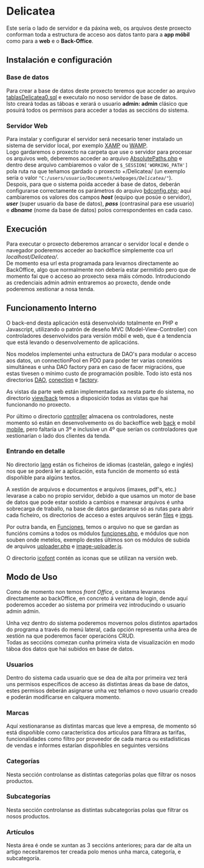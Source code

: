 # Delicatea

Este sería o lado de servidor e da páxina web, os arquivos deste proxecto conforman toda a estructura de acceso aos datos tanto para a __app móbil__ como para a __web__ e o __Back-Office__.

## Instalación e configuración

### Base de datos

Para crear a base de datos deste proxecto teremos que acceder ao arquivo [tablasDelicatea0.sql](./%23ignorant/CreacionBD/tablasDelicatea0.sql) e executalo no noso servidor de base de datos.  
Isto creará todas as táboas e xerará o usuario __admin: admin__ clásico que posuirá todos os permisos para acceder a todas as seccións do sistema.

### Servidor Web

Para instalar y configurar el servidor será necesario tener instalado un sistema de servidor local, por exemplo [XAMP](https://www.apachefriends.org/es/download.html) ou [WAMP](https://sourceforge.net/projects/wampserver/files/).</br>
Logo gardaremos o proxecto na carpeta que use o servidor para procesar os arquivos web, deberemos acceder ao arquivo [AbsolutePaths.php](paths/AbsolutePaths.php) e dentro dese arquivo cambiaremos o valor de ``` $_SESSION['WORKING_PATH'] ``` pola ruta na que teñamos gardado o proxecto +/Delicatea/ (un exemplo sería o valor ```"C:/users/usuario/Documents/webpages```*```/Delicatea/"```*).  
Despois, para que o sistema poida acceder á base de datos, deberán configurarse correctamente os parámetros do arquivo [bdconfig.php](conection/bdconfig.php); aqui cambiaremos os valores dos campos __*host*__ (equipo que posúe o servidor), __*user*__ (super usuario da base de datos),  __*pass*__ (contrasinal para ese usuario) e __*dbname*__ (nome da base de datos) polos correspondentes en cada caso.

## Execución  

Para executar o proxecto deberemos arrancar o servidor local e dende o navegador poderemos acceder ao backoffice simplemente coa url *localhost/Delicatea/*.  
De momento esa url esta programada para levarnos directamente ao BackOffice, algo que normalmente non debería estar permitido pero que de momento fai que o acceso ao proxecto sexa máis cómodo.
Introduciondo as credenciais admin admin entraremos ao proxecto, dende onde poderemos xestionar a nosa tenda.

## Funcionamento Interno

O back-end desta aplicación está desenvolvido totalmente en PHP e Javascript, utilizando o patrón de deseño MVC (Model-View-Controller) con controladores desenvolvidos para versión móbil e web, que é a tendencia que está levando o desenvolvemento de aplicacións.

Nos modelos implementei unha estructura de DAO's para modular o acceso aos datos, un connectionPool en PDO para poder ter varias conexións simultáneas e unha DAO factory para en caso de facer migracións, que estas tivesen o mínimo custo de programación posible. 
Todo isto está nos directorios [DAO](model/DAO), [conection](conection/.) e [factory](model/DAO/factory).

As vistas da parte web están implementadas xa nesta parte do sistema, no directorio [view/back](view/back) temos a disposición todas as vistas que hai funcionando no proxecto.  

Por último o directorio [controller](controller) almacena os controladores, neste momento só están en desenvolvemento os do backoffice web [back](controller/back/) e mobil [mobile](controller/mobile/), pero faltaría un 3º e inclusive un 4º que serían os controladores que xestionarían o lado dos clientes da tenda.

### Entrando en detalle

No directorio [lang](lang) están os ficheiros de idiomas (castelán, galego e inglés) nos que se poderá ler a aplicación, esta función de momento só está dispoñible para algúns textos.

A xestión de arquivos e documentos e arquivos (imaxes, pdf's, etc.) levarase a cabo no propio servidor, debido a que usamos un motor de base de datos que pode estar sostido a cambios e manexar arquivos é unha sobrecarga de traballo, na base de datos gardaranse só as rutas para abrir cada ficheiro, os directorios de acceso a estes arquivos serán [files](files) e [imgs](imgs).

Por outra banda, en [Funciones](Funciones), temos o arquivo no que se gardan as funcións comúns a todos os módulos [funciones.php](Funciones/funciones.php), e módulos que non souben onde metelos, exemplo destes últimos son os módulos de subida de arquivos [uploader.php](Funciones/uploader.php) e [image-uploader.js](Funciones/image-uploader.js).

O directorio [icofont](icofont) contén as iconas que se utilizan na versión web. 

## Modo de Uso

Como de momento non temos *front Office*, o sistema levaranos directamente ao backOffice, en concreto á ventana de login, dende aquí poderemos acceder ao sistema por primeira vez introducindo o usuario admin admin.

Unha vez dentro do sistema poderemos movernos polos distintos apartados do programa a través do menú lateral, cada opción representa unha área de xestión na que poderemos facer operacións CRUD.  
Todas as seccións comezan cunha primeira vista de visualización en modo táboa dos datos que hai subidos en base de datos.

### Usuarios

Dentro do sistema cada usuario que se dea de alta por primeira vez terá uns permisos específicos de acceso ás distintas áreas da base de datos, estes permisos deberán asignarse unha vez teñamos o novo usuario creado e poderán modificarse en calquera momento.

### Marcas

Aquí xestionaranse as distintas marcas que leve a empresa, de momento só está dispoñible como característica dos articulos para filtrara as tarifas, funcionalidades como filtro por proveedor de cada marca ou estadísticas de vendas e informes estarían dispoñíbles en seguintes versións

### Categorías

Nesta sección controlanse as distintas categorías polas que filtrar os nosos productos.

### Subcategorías

Nesta sección controlanse as distintas subcategorías polas que filtrar os nosos productos.

### Artículos

Nesta área é onde se xuntan as 3 seccións anteriores; para dar de alta un artigo necesitaremos ter creada polo menos unha marca, categoría, e subcategoría.
